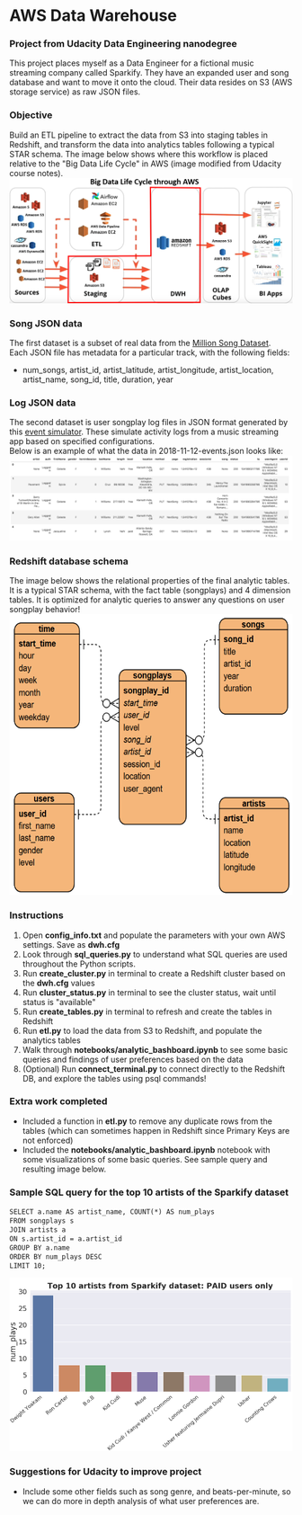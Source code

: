 # AWS Data Warehouse
### Project from Udacity Data Engineering nanodegree
This project places myself as a Data Engineer for a fictional music streaming company called Sparkify. They have an expanded user and song database and want to move it onto the cloud. Their data resides on S3 (AWS storage service) as raw JSON files.

### Objective
Build an ETL pipeline to extract the data from S3 into staging tables in Redshift, and transform the data into analytics tables following a typical STAR schema. The image below shows where this workflow is placed relative to the "Big Data Life Cycle" in AWS (image modified from Udacity course notes).  
<img src="images/BigData_Cycle.PNG"> 

### Song JSON data
The first dataset is a subset of real data from the [Million Song Dataset](http://millionsongdataset.com/).  
Each JSON file has metadata for a particular track, with the following fields:
- num_songs, artist_id, artist_latitude, artist_longitude, artist_location, artist_name, song_id, title, duration, year

### Log JSON data  
The second dataset is user songplay log files in JSON format generated by this [event simulator](https://github.com/Interana/eventsim). These simulate activity logs from a music streaming app based on specified configurations.  
Below is an example of what the data in 2018-11-12-events.json looks like:  
<img src="images/log-data.PNG">  

### Redshift database schema
The image below shows the relational properties of the final analytic tables. It is a typical STAR schema, with the fact table (songplays) and 4 dimension tables. It is optimized for analytic queries to answer any questions on user songplay behavior!
<img src="images/ERD_rough.PNG" width="600" height="500">

### Instructions
1. Open **config_info.txt** and populate the parameters with your own AWS settings. Save as **dwh.cfg**  
2. Look through **sql_queries.py** to understand what SQL queries are used throughout the Python scripts.  
3. Run **create_cluster.py** in terminal to create a Redshift cluster based on the **dwh.cfg** values
4. Run **cluster_status.py** in terminal to see the cluster status, wait until status is "available" 
5. Run **create_tables.py** in terminal to refresh and create the tables in Redshift
6. Run **etl.py** to load the data from S3 to Redshift, and populate the analytics tables
7. Walk through **notebooks/analytic_bashboard.ipynb** to see some basic queries and findings of user preferences based on the data
8. (Optional) Run **connect_terminal.py** to connect directly to the Redshift DB, and explore the tables using psql commands!

### Extra work completed   
- Included a function in **etl.py** to remove any duplicate rows from the tables (which can sometimes happen in Redshift since Primary Keys are not enforced)
- Included the **notebooks/analytic_bashboard.ipynb** notebook with some visualizations of some basic queries. See sample query and resulting image below.

### Sample SQL query for the top 10 artists of the Sparkify dataset
```
SELECT a.name AS artist_name, COUNT(*) AS num_plays 
FROM songplays s 
JOIN artists a
ON s.artist_id = a.artist_id
GROUP BY a.name 
ORDER BY num_plays DESC 
LIMIT 10;
```
<img src="images/top_artists.PNG">  

### Suggestions for Udacity to improve project
- Include some other fields such as song genre, and beats-per-minute, so we can do more in depth analysis of what user preferences are.